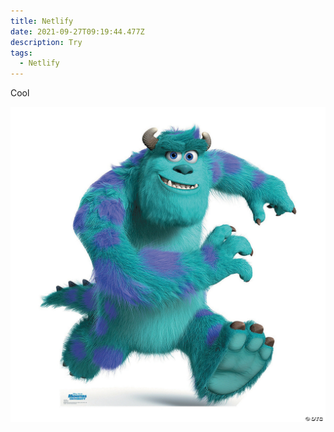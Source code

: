 ```yaml
---
title: Netlify
date: 2021-09-27T09:19:44.477Z
description: Try
tags:
  - Netlify
---
```

Cool

![test-image](monsters-university-sulley-cardboard-stand-up_13635482.jpeg)
